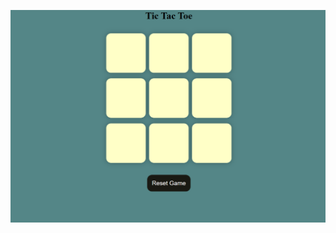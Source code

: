 ![tic tok game](https://github.com/vikashkmaurya/Tic-Tok-Game/blob/main/Screenshot%202024-11-17%20212639.png)
